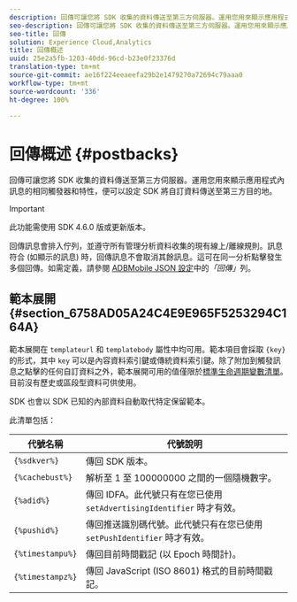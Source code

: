 ```yaml
---
description: 回傳可讓您將 SDK 收集的資料傳送至第三方伺服器。運用您用來顯示應用程式內訊息的相同觸發器和特性，便可以設定 SDK 將自訂資料傳送至第三方目的地。
seo-description: 回傳可讓您將 SDK 收集的資料傳送至第三方伺服器。運用您用來顯示應用程式內訊息的相同觸發器和特性，便可以設定 SDK 將自訂資料傳送至第三方目的地。
seo-title: 回傳
solution: Experience Cloud,Analytics
title: 回傳概述
uuid: 25e2a5fb-1203-40dd-96cd-b23e0f23376d
translation-type: tm+mt
source-git-commit: ae16f224eeaeefa29b2e1479270a72694c79aaa0
workflow-type: tm+mt
source-wordcount: '336'
ht-degree: 100%

---
```



# 回傳概述 {#postbacks}

回傳可讓您將 SDK 收集的資料傳送至第三方伺服器。運用您用來顯示應用程式內訊息的相同觸發器和特性，便可以設定 SDK 將自訂資料傳送至第三方目的地。

>[!IMPORTANT]
>
>此功能需使用 SDK 4.6.0 版或更新版本。

回傳訊息會排入佇列，並遵守所有管理分析資料收集的現有線上/離線規則。訊息符合 (如顯示的訊息) 時，回傳訊息不會取消其餘訊息。這可在同一分析點擊發生多個回傳。如需定義，請參閱 [ADBMobile JSON 設定](/help/ios/configuration/json-config/json-config.md)中的&#x200B;*「回傳」*&#x200B;列。

## 範本展開 {#section_6758AD05A24C4E9E965F5253294C164A}

範本展開在 `templateurl` 和 `templatebody` 屬性中均可用。範本項目會採取 `{key}` 的形式，其中 `key` 可以是內容資料索引鍵或傳統資料索引鍵。除了附加到觸發訊息之點擊的任何自訂資料之外，範本展開可用的值僅限於[標準生命週期變數清單](/help/ios/metrics.md)。目前沒有歷史或區段型資料可供使用。

SDK 也會以 SDK 已知的內部資料自動取代特定保留範本。

此清單包括：

| 代號名稱 | 代號說明 |
|--- |--- |
| `{%sdkver%}` | 傳回 SDK 版本。 |
| `{%cachebust%}` | 解析至 1 至 100000000 之間的一個隨機數字。 |
| `{%adid%}` | 傳回 IDFA。此代號只有在您已使用 `setAdvertisingIdentifier` 時才有效。 |
| `{%pushid%}` | 傳回推送識別碼代號。此代號只有在您已使用 `setPushIdentifier` 時才有效。 |
| `{%timestampu%}` | 傳回目前時間戳記 (以 Epoch 時間計)。 |
| `{%timestampz%}` | 傳回 JavaScript (ISO 8601) 格式的目前時間戳記。 |